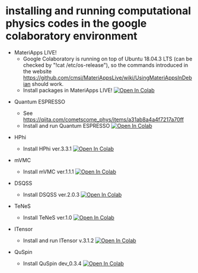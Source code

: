 # installing and running computational physics codes in the google colaboratory environment

* MateriApps LIVE!
  * Google Colaboratory is running on top of Ubuntu 18.04.3 LTS (can be checked by "!cat /etc/os-release"), so the commands introduced in the website https://github.com/cmsi/MateriAppsLive/wiki/UsingMateriAppsInDebian should work.
  * Install packages in MateriApps LIVE! [![Open In Colab](https://colab.research.google.com/assets/colab-badge.svg)](https://colab.research.google.com/github/ryuikaneko/google_colab_comp_phys/blob/master/install_materiapps_exclude_ermod.ipynb)
<!--
  * Install packages in MateriApps LIVE! [![Open In Colab](https://colab.research.google.com/assets/colab-badge.svg)](https://colab.research.google.com/github/ryuikaneko/google_colab_comp_phys/blob/master/install_materiapps.ipynb)
-->

* Quantum ESPRESSO
  * See https://qiita.com/cometscome_phys/items/a31ab8a4a4f7217a70ff
  * Install and run Quantum ESPRESSO [![Open In Colab](https://colab.research.google.com/assets/colab-badge.svg)](https://colab.research.google.com/github/ryuikaneko/google_colab_comp_phys/blob/master/install_and_run_quantum_espresso.ipynb)

* HPhi
  * Install HPhi ver.3.3.1 [![Open In Colab](https://colab.research.google.com/assets/colab-badge.svg)](https://colab.research.google.com/github/ryuikaneko/google_colab_comp_phys/blob/master/install_hphi.ipynb)

* mVMC
  * Install mVMC ver.1.1.1 [![Open In Colab](https://colab.research.google.com/assets/colab-badge.svg)](https://colab.research.google.com/github/ryuikaneko/google_colab_comp_phys/blob/master/install_mvmc.ipynb)

* DSQSS
  * Install DSQSS ver.2.0.3 [![Open In Colab](https://colab.research.google.com/assets/colab-badge.svg)](https://colab.research.google.com/github/ryuikaneko/google_colab_comp_phys/blob/master/install_dsqss.ipynb)

* TeNeS
  * Install TeNeS ver.1.0 [![Open In Colab](https://colab.research.google.com/assets/colab-badge.svg)](https://colab.research.google.com/github/ryuikaneko/google_colab_comp_phys/blob/master/install_tenes.ipynb)

* ITensor
  * Install and run ITensor v.3.1.2 [![Open In Colab](https://colab.research.google.com/assets/colab-badge.svg)](https://colab.research.google.com/github/ryuikaneko/google_colab_comp_phys/blob/master/install_and_run_itensor.ipynb)

* QuSpin
  * Install QuSpin dev_0.3.4 [![Open In Colab](https://colab.research.google.com/assets/colab-badge.svg)](https://colab.research.google.com/github/ryuikaneko/google_colab_comp_phys/blob/master/install_quspin_by_miniconda.ipynb)
